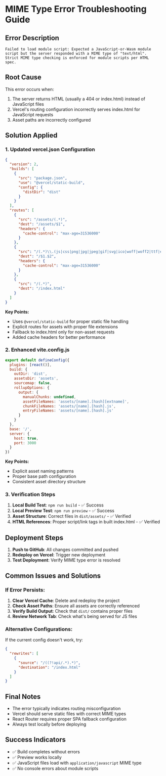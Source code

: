 # MIME Type Error Troubleshooting Guide

## Error Description
```
Failed to load module script: Expected a JavaScript-or-Wasm module script but the server responded with a MIME type of "text/html". Strict MIME type checking is enforced for module scripts per HTML spec.
```

## Root Cause
This error occurs when:
1. The server returns HTML (usually a 404 or index.html) instead of JavaScript files
2. Vercel's routing configuration incorrectly serves index.html for JavaScript requests
3. Asset paths are incorrectly configured

## Solution Applied

### 1. Updated vercel.json Configuration
```json
{
  "version": 2,
  "builds": [
    {
      "src": "package.json",
      "use": "@vercel/static-build",
      "config": {
        "distDir": "dist"
      }
    }
  ],
  "routes": [
    {
      "src": "/assets/(.*)",
      "dest": "/assets/$1",
      "headers": {
        "cache-control": "max-age=31536000"
      }
    },
    {
      "src": "/(.*)\\.(js|css|png|jpg|jpeg|gif|svg|ico|woff|woff2|ttf|eot)$",
      "dest": "/$1.$2",
      "headers": {
        "cache-control": "max-age=31536000"
      }
    },
    {
      "src": "/(.*)",
      "dest": "/index.html"
    }
  ]
}
```

**Key Points:**
- Uses `@vercel/static-build` for proper static file handling
- Explicit routes for assets with proper file extensions
- Fallback to index.html only for non-asset requests
- Added cache headers for better performance

### 2. Enhanced vite.config.js
```javascript
export default defineConfig({
  plugins: [react()],
  build: {
    outDir: 'dist',
    assetsDir: 'assets',
    sourcemap: false,
    rollupOptions: {
      output: {
        manualChunks: undefined,
        assetFileNames: 'assets/[name].[hash][extname]',
        chunkFileNames: 'assets/[name].[hash].js',
        entryFileNames: 'assets/[name].[hash].js'
      }
    }
  },
  base: '/',
  server: {
    host: true,
    port: 3000
  }
})
```

**Key Points:**
- Explicit asset naming patterns
- Proper base path configuration
- Consistent asset directory structure

### 3. Verification Steps
1. **Local Build Test**: `npm run build` - ✅ Success
2. **Local Preview Test**: `npm run preview` - ✅ Success
3. **Asset Structure**: Correct files in `dist/assets/` - ✅ Verified
4. **HTML References**: Proper script/link tags in built index.html - ✅ Verified

## Deployment Steps
1. **Push to GitHub**: All changes committed and pushed
2. **Redeploy on Vercel**: Trigger new deployment
3. **Test Deployment**: Verify MIME type error is resolved

## Common Issues and Solutions

### If Error Persists:
1. **Clear Vercel Cache**: Delete and redeploy the project
2. **Check Asset Paths**: Ensure all assets are correctly referenced
3. **Verify Build Output**: Check that `dist/` contains proper files
4. **Review Network Tab**: Check what's being served for JS files

### Alternative Configurations:
If the current config doesn't work, try:
```json
{
  "rewrites": [
    {
      "source": "/((?!api/.*).*)",
      "destination": "/index.html"
    }
  ]
}
```

## Final Notes
- The error typically indicates routing misconfiguration
- Vercel should serve static files with correct MIME types
- React Router requires proper SPA fallback configuration
- Always test locally before deploying

## Success Indicators
- ✅ Build completes without errors
- ✅ Preview works locally
- ✅ JavaScript files load with `application/javascript` MIME type
- ✅ No console errors about module scripts
